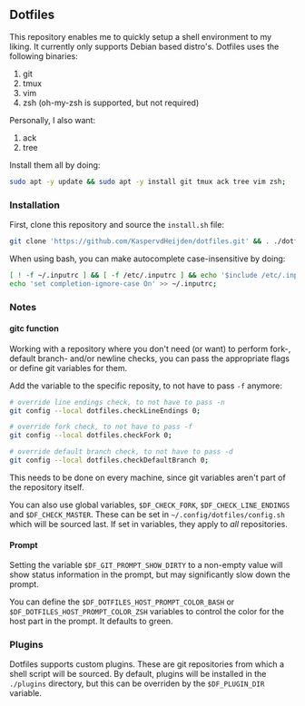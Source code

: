 ## Dotfiles

This repository enables me to quickly setup a shell environment to my liking. It currently only supports Debian based distro's.
Dotfiles uses the following binaries:

1. git
2. tmux
3. vim
4. zsh (oh-my-zsh is supported, but not required)

Personally, I also want:
1. ack
2. tree

Install them all by doing:
```sh
sudo apt -y update && sudo apt -y install git tmux ack tree vim zsh;
```

### Installation

First, clone this repository and source the `install.sh` file:
```sh
git clone 'https://github.com/KaspervdHeijden/dotfiles.git' && . ./dotfiles/setup/install.sh;
```

When using bash, you can make autocomplete case-insensitive by doing:
```sh
[ ! -f ~/.inputrc ] && [ -f /etc/.inputrc ] && echo '$include /etc/.inputrc' > ~/.inputrc;
echo 'set completion-ignore-case On' >> ~/.inputrc;
```

### Notes

#### gitc function
Working with a repository where you don't need (or want) to perform fork-, default branch- and/or
newline checks, you can pass the appropriate flags or define git variables for them.

Add the variable to the specific reposity, to not have to pass `-f` anymore:
```sh
# override line endings check, to not have to pass -n
git config --local dotfiles.checkLineEndings 0;

# override fork check, to not have to pass -f
git config --local dotfiles.checkFork 0;

# override default branch check, to not have to pass -d
git config --local dotfiles.checkDefaultBranch 0;
```

This needs to be done on every machine, since git variables aren't part of the repository itself.

You can also use global variables, `$DF_CHECK_FORK`, `$DF_CHECK_LINE_ENDINGS`
and `$DF_CHECK_MASTER`. These can be set in `~/.config/dotfiles/config.sh`
which will be sourced last. If set in variables, they apply to _all_ repositories.

#### Prompt
Setting the variable `$DF_GIT_PROMPT_SHOW_DIRTY` to a non-empty value will
show status information in the prompt, but may significantly slow down the prompt.

You can define the `$DF_DOTFILES_HOST_PROMPT_COLOR_BASH` or `$DF_DOTFILES_HOST_PROMPT_COLOR_ZSH`
variables to control the color for the host part in the prompt. It defaults to green.

### Plugins
Dotfiles supports custom plugins. These are git repositories from which a shell script will be sourced.
By default, plugins will be installed in the `./plugins` directory, but this can be overriden
by the `$DF_PLUGIN_DIR` variable.
